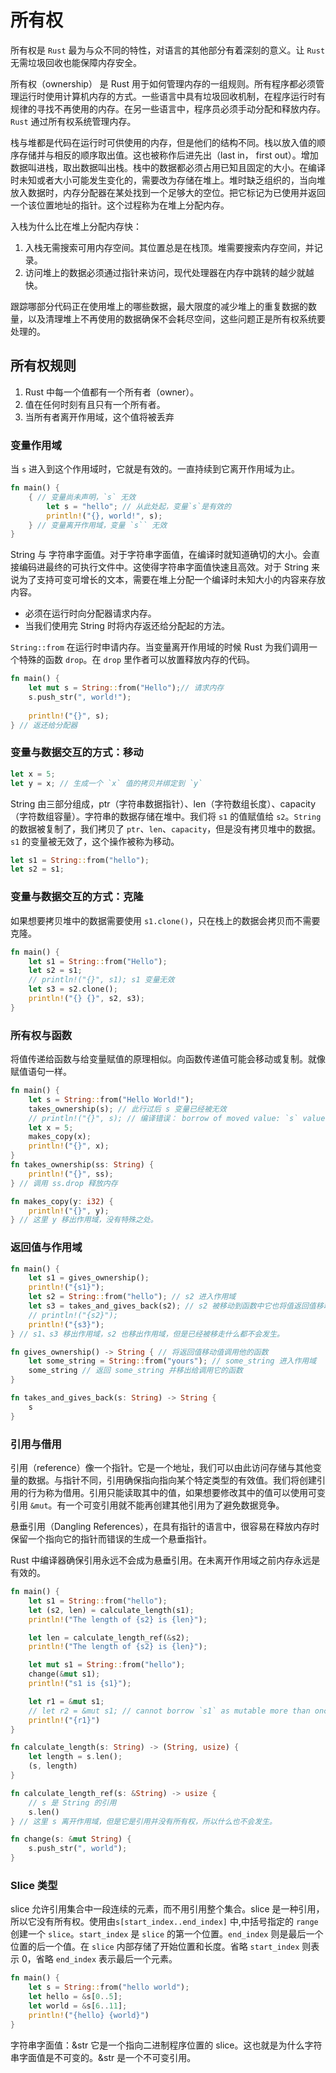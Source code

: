 # 所有权

所有权是 `Rust` 最为与众不同的特性，对语言的其他部分有着深刻的意义。让 `Rust` 无需垃圾回收也能保障内存安全。

所有权（ownership） 是 Rust 用于如何管理内存的一组规则。所有程序都必须管理运行时使用计算机内存的方式。一些语言中具有垃圾回收机制，在程序运行时有规律的寻找不再使用的内存。在另一些语言中，程序员必须手动分配和释放内存。`Rust` 通过所有权系统管理内存。

栈与堆都是代码在运行时可供使用的内存，但是他们的结构不同。栈以放入值的顺序存储并与相反的顺序取出值。这也被称作后进先出（last in， first out）。增加数据叫进栈，取出数据叫出栈。栈中的数据都必须占用已知且固定的大小。在编译时未知或者大小可能发生变化的，需要改为存储在堆上。堆时缺乏组织的，当向堆放入数据时，内存分配器在某处找到一个足够大的空位。把它标记为已使用并返回一个该位置地址的指针。这个过程称为在堆上分配内存。

入栈为什么比在堆上分配内存快：
1. 入栈无需搜索可用内存空间。其位置总是在栈顶。堆需要搜索内存空间，并记录。
2. 访问堆上的数据必须通过指针来访问，现代处理器在内存中跳转的越少就越快。

跟踪哪部分代码正在使用堆上的哪些数据，最大限度的减少堆上的重复数据的数量，以及清理堆上不再使用的数据确保不会耗尽空间，这些问题正是所有权系统要处理的。

## 所有权规则

1. Rust 中每一个值都有一个所有者（owner）。
2. 值在任何时刻有且只有一个所有者。
3. 当所有者离开作用域，这个值将被丢弃

### 变量作用域

当 `s` 进入到这个作用域时，它就是有效的。一直持续到它离开作用域为止。

```rust
fn main() {
    { // 变量尚未声明，`s` 无效
        let s = "hello"; // 从此处起，变量`s`是有效的
        println!("{}, world!", s);
    } // 变量离开作用域，变量 `s`` 无效
}
```

String 与 字符串字面值。对于字符串字面值，在编译时就知道确切的大小。会直接编码进最终的可执行文件中。这使得字符串字面值快速且高效。对于 String 来说为了支持可变可增长的文本，需要在堆上分配一个编译时未知大小的内容来存放内容。

- 必须在运行时向分配器请求内存。
- 当我们使用完 String 时将内存返还给分配起的方法。

`String::from` 在运行时申请内存。当变量离开作用域的时候 Rust 为我们调用一个特殊的函数 `drop`。在 `drop` 里作者可以放置释放内存的代码。

```rust
fn main() {
    let mut s = String::from("Hello");// 请求内存
    s.push_str(", world!");
    
    println!("{}", s);
} // 返还给分配器
```

### 变量与数据交互的方式：移动

```rust
let x = 5;
let y = x; // 生成一个 `x` 值的拷贝并绑定到 `y`
```

String 由三部分组成，ptr（字符串数据指针）、len（字符数组长度）、capacity（字符数组容量）。字符串的数据存储在堆中。我们将 `s1` 的值赋值给 `s2`。`String` 的数据被复制了，我们拷贝了 `ptr`、`len`、`capacity`，但是没有拷贝堆中的数据。`s1` 的变量被无效了，这个操作被称为移动。

```rust
let s1 = String::from("hello");
let s2 = s1;
```

### 变量与数据交互的方式：克隆

如果想要拷贝堆中的数据需要使用 `s1.clone()`，只在栈上的数据会拷贝而不需要克隆。

```rust
fn main() {
    let s1 = String::from("Hello");
    let s2 = s1;
    // println!("{}", s1); s1 变量无效
    let s3 = s2.clone();
    println!("{} {}", s2, s3);
}
```

### 所有权与函数

将值传递给函数与给变量赋值的原理相似。向函数传递值可能会移动或复制。就像赋值语句一样。

```rust
fn main() {
    let s = String::from("Hello World!");
    takes_ownership(s); // 此行过后 s 变量已经被无效
    // println!("{}", s); // 编译错误： borrow of moved value: `s` value borrowed here after move
    let x = 5;
    makes_copy(x);
    println!("{}", x);
}
fn takes_ownership(ss: String) {
    println!("{}", ss);
} // 调用 ss.drop 释放内存

fn makes_copy(y: i32) {
    println!("{}", y);
} // 这里 y 移出作用域，没有特殊之处。

```

### 返回值与作用域

```rust
fn main() {
    let s1 = gives_ownership();
    println!("{s1}");
    let s2 = String::from("hello"); // s2 进入作用域
    let s3 = takes_and_gives_back(s2); // s2 被移动到函数中它也将值返回值移动给 s3。
    // println!("{s2}");
    println!("{s3}");
} // s1、s3 移出作用域，s2 也移出作用域，但是已经被移走什么都不会发生。

fn gives_ownership() -> String { // 将返回值移动值调用他的函数
    let some_string = String::from("yours"); // some_string 进入作用域
    some_string // 返回 some_string 并移出给调用它的函数
}

fn takes_and_gives_back(s: String) -> String {
    s
}
```

### 引用与借用

引用（reference）像一个指针。它是一个地址，我们可以由此访问存储与其他变量的数据。与指针不同，引用确保指向指向某个特定类型的有效值。我们将创建引用的行为称为借用。引用只能读取其中的值，如果想要修改其中的值可以使用可变引用 `&mut`。有一个可变引用就不能再创建其他引用为了避免数据竞争。

悬垂引用（Dangling References），在具有指针的语言中，很容易在释放内存时保留一个指向它的指针而错误的生成一个悬垂指针。

Rust 中编译器确保引用永远不会成为悬垂引用。在未离开作用域之前内存永远是有效的。

```rust
fn main() {
    let s1 = String::from("hello");
    let (s2, len) = calculate_length(s1);
    println!("The length of {s2} is {len}");

    let len = calculate_length_ref(&s2);
    println!("The length of {s2} is {len}");

    let mut s1 = String::from("hello");
    change(&mut s1);
    println!("s1 is {s1}");

    let r1 = &mut s1;
    // let r2 = &mut s1; // cannot borrow `s1` as mutable more than once at a time second mutable borrow occurs here
    println!("{r1}")
}

fn calculate_length(s: String) -> (String, usize) {
    let length = s.len();
    (s, length)
}

fn calculate_length_ref(s: &String) -> usize {
    // s 是 String 的引用
    s.len()
} // 这里 s 离开作用域，但是它是引用并没有所有权，所以什么也不会发生。

fn change(s: &mut String) {
    s.push_str(", world");
}
```

### Slice 类型

slice 允许引用集合中一段连续的元素，而不用引用整个集合。slice 是一种引用，所以它没有所有权。使用由`s[start_index..end_index]` 中,中括号指定的 `range` 创建一个 `slice`。`start_index` 是 `slice` 的第一个位置。`end_index` 则是最后一个位置的后一个值。在 `slice` 内部存储了开始位置和长度。省略 `start_index` 则表示 0，省略 `end_index` 表示最后一个元素。

```rust
fn main() {
    let s = String::from("hello world");
    let hello = &s[0..5];
    let world = &s[6..11];
    println!("{hello} {world}")
}
```

字符串字面值：&str 它是一个指向二进制程序位置的 slice。这也就是为什么字符串字面值是不可变的。&str 是一个不可变引用。